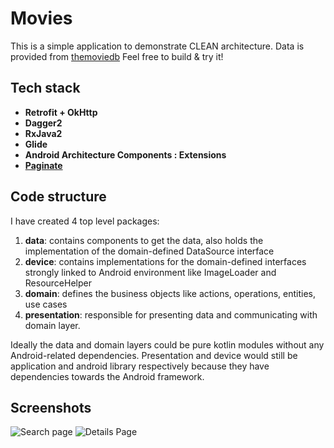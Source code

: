 # Movies

This is a simple application to demonstrate CLEAN architecture.
Data is provided from [themoviedb](https://developers.themoviedb.org)
Feel free to build & try it!

## Tech stack
 - **Retrofit + OkHttp**
 - **Dagger2**
 - **RxJava2**
 - **Glide**
 - **Android Architecture Components : Extensions**
 - **[Paginate](com.github.markomilos:paginate)**

## Code structure
I have created 4 top level packages:

 1. **data**: contains components to get the data, also holds the implementation of the domain-defined DataSource interface
 2. **device**: contains implementations for the domain-defined interfaces strongly linked to Android environment like ImageLoader and ResourceHelper
 3. **domain**: defines the business objects like actions, operations, entities, use cases
 4. **presentation**: responsible for presenting data and communicating with domain layer.

Ideally the data and domain layers could be pure kotlin modules without any Android-related dependencies.
Presentation and device would still be application and android library respectively because they have dependencies towards the Android framework.

## Screenshots
![Search page](https://preview.ibb.co/im9CcH/search.png)
![Details Page](https://preview.ibb.co/bKoSBc/details.png)
